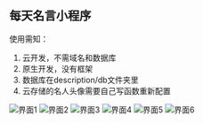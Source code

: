 ## 每天名言小程序
使用需知：
1. 云开发，不需域名和数据库
2. 原生开发，没有框架
3. 数据库在description/db文件夹里 
4. 云存储的名人头像需要自己写函数重新配置


![界面1](https://github.com/xiaolizi007/wechat-meirimingyan/blob/master/description/showImage/%E7%95%8C%E9%9D%A21.jpg)
![界面2](https://github.com/xiaolizi007/wechat-meirimingyan/blob/master/description/showImage/%E7%95%8C%E9%9D%A22.jpg)
![界面3](https://github.com/xiaolizi007/wechat-meirimingyan/blob/master/description/showImage/%E7%95%8C%E9%9D%A23.jpg)
![界面4](https://github.com/xiaolizi007/wechat-meirimingyan/blob/master/description/showImage/%E7%95%8C%E9%9D%A24.jpg)
![界面5](https://github.com/xiaolizi007/wechat-meirimingyan/blob/master/description/showImage/%E4%BA%91%E5%AD%98%E5%82%A81.png)
![界面6](https://github.com/xiaolizi007/wechat-meirimingyan/blob/master/description/showImage/%E4%BA%91%E5%AD%98%E5%82%A82.png)
